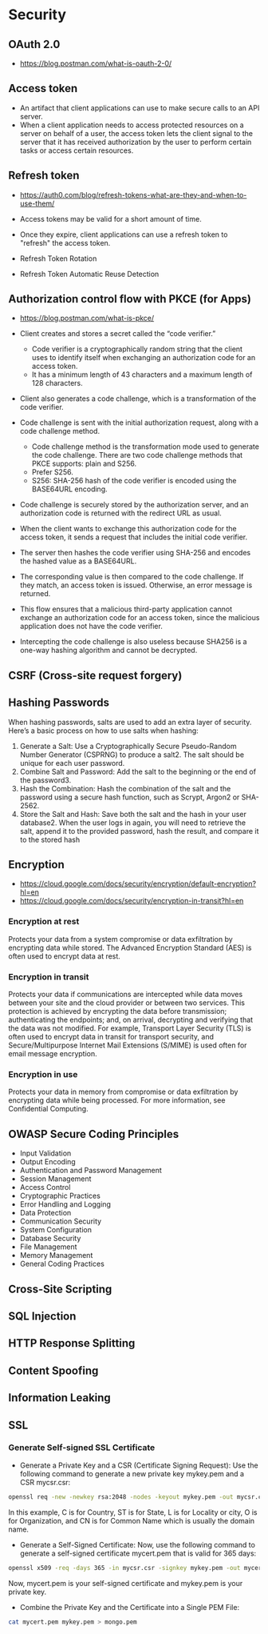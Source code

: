 # Security

## OAuth 2.0

- <https://blog.postman.com/what-is-oauth-2-0/>

## Access token

- An artifact that client applications can use to make secure calls to an API server.
- When a client application needs to access protected resources on a server on behalf of a user, the access token lets the client signal to the server that it has received authorization by the user to perform certain tasks or access certain resources.

## Refresh token

- <https://auth0.com/blog/refresh-tokens-what-are-they-and-when-to-use-them/>

- Access tokens may be valid for a short amount of time.
- Once they expire, client applications can use a refresh token to "refresh" the access token.
- Refresh Token Rotation
- Refresh Token Automatic Reuse Detection

## Authorization control flow with PKCE (for Apps)

- <https://blog.postman.com/what-is-pkce/>

- Client creates and stores a secret called the “code verifier.”
  - Code verifier is a cryptographically random string that the client uses to identify itself when exchanging an authorization code for an access token.
  - It has a minimum length of 43 characters and a maximum length of 128 characters.
- Client also generates a code challenge, which is a transformation of the code verifier.
- Code challenge is sent with the initial authorization request, along with a code challenge method.
  - Code challenge method is the transformation mode used to generate the code challenge. There are two code challenge methods that PKCE supports: plain and S256.
  - Prefer S256.
  - S256: SHA-256 hash of the code verifier is encoded using the BASE64URL encoding.
- Code challenge is securely stored by the authorization server, and an authorization code is returned with the redirect URL as usual.
- When the client wants to exchange this authorization code for the access token, it sends a request that includes the initial code verifier.
- The server then hashes the code verifier using SHA-256 and encodes the hashed value as a BASE64URL.
- The corresponding value is then compared to the code challenge. If they match, an access token is issued. Otherwise, an error message is returned.
- This flow ensures that a malicious third-party application cannot exchange an authorization code for an access token, since the malicious application does not have the code verifier.
- Intercepting the code challenge is also useless because SHA256 is a one-way hashing algorithm and cannot be decrypted.

## CSRF (Cross-site request forgery)

## Hashing Passwords

When hashing passwords, salts are used to add an extra layer of security. Here’s a basic process on how to use salts when hashing:

1. Generate a Salt: Use a Cryptographically Secure Pseudo-Random Number Generator (CSPRNG) to produce a salt2. The salt should be unique for each user password.
2. Combine Salt and Password: Add the salt to the beginning or the end of the password3.
3. Hash the Combination: Hash the combination of the salt and the password using a secure hash function, such as Scrypt, Argon2 or SHA-2562.
4. Store the Salt and Hash: Save both the salt and the hash in your user database2. When the user logs in again, you will need to retrieve the salt, append it to the provided password, hash the result, and compare it to the stored hash

## Encryption

- <https://cloud.google.com/docs/security/encryption/default-encryption?hl=en>
- <https://cloud.google.com/docs/security/encryption-in-transit?hl=en>

### Encryption at rest

Protects your data from a system compromise or data exfiltration by encrypting data while stored. The Advanced Encryption Standard (AES) is often used to encrypt data at rest.

### Encryption in transit

Protects your data if communications are intercepted while data moves between your site and the cloud provider or between two services. This protection is achieved by encrypting the data before transmission; authenticating the endpoints; and, on arrival, decrypting and verifying that the data was not modified. For example, Transport Layer Security (TLS) is often used to encrypt data in transit for transport security, and Secure/Multipurpose Internet Mail Extensions (S/MIME) is used often for email message encryption.

### Encryption in use

Protects your data in memory from compromise or data exfiltration by encrypting data while being processed. For more information, see Confidential Computing.

## OWASP Secure Coding Principles

- Input Validation
- Output Encoding
- Authentication and Password Management
- Session Management
- Access Control
- Cryptographic Practices
- Error Handling and Logging
- Data Protection
- Communication Security
- System Configuration
- Database Security
- File Management
- Memory Management
- General Coding Practices

## Cross-Site Scripting

## SQL Injection

## HTTP Response Splitting

## Content Spoofing

## Information Leaking

## SSL

### Generate Self-signed SSL Certificate

- Generate a Private Key and a CSR (Certificate Signing Request): Use the following command to generate a new private key mykey.pem and a CSR mycsr.csr:

```bash
openssl req -new -newkey rsa:2048 -nodes -keyout mykey.pem -out mycsr.csr -subj "/C=BR/ST=Sao Paulo/L=Sao Paulo/O=PTW/CN=localhost"
```

In this example, C is for Country, ST is for State, L is for Locality or city, O is for Organization, and CN is for Common Name which is usually the domain name.

- Generate a Self-Signed Certificate: Now, use the following command to generate a self-signed certificate mycert.pem that is valid for 365 days:

```bash
openssl x509 -req -days 365 -in mycsr.csr -signkey mykey.pem -out mycert.pem
```

Now, mycert.pem is your self-signed certificate and mykey.pem is your private key.

- Combine the Private Key and the Certificate into a Single PEM File:

```bash
cat mycert.pem mykey.pem > mongo.pem
```

